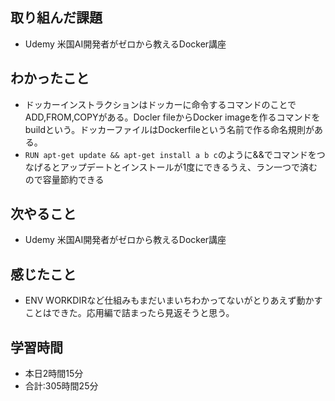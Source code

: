 ## 取り組んだ課題
- Udemy 米国AI開発者がゼロから教えるDocker講座
## わかったこと
- ドッカーインストラクションはドッカーに命令するコマンドのことでADD,FROM,COPYがある。Docler fileからDocker imageを作るコマンドをbuildという。ドッカーファイルはDockerfileという名前で作る命名規則がある。
- `RUN apt-get update && apt-get install a b c`のように&&でコマンドをつなげるとアップデートとインストールが1度にできるうえ、ラン一つで済むので容量節約できる
## 次やること
- Udemy 米国AI開発者がゼロから教えるDocker講座
## 感じたこと
- ENV WORKDIRなど仕組みもまだいまいちわかってないがとりあえず動かすことはできた。応用編で詰まったら見返そうと思う。
## 学習時間
- 本日2時間15分<br>
- 合計:305時間25分
